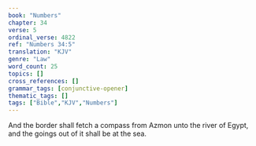 ```yaml
---
book: "Numbers"
chapter: 34
verse: 5
ordinal_verse: 4822
ref: "Numbers 34:5"
translation: "KJV"
genre: "Law"
word_count: 25
topics: []
cross_references: []
grammar_tags: [conjunctive-opener]
thematic_tags: []
tags: ["Bible","KJV","Numbers"]
---
```

And the border shall fetch a compass from Azmon unto the river of Egypt, and the goings out of it shall be at the sea.
